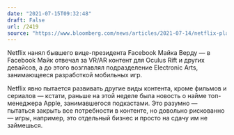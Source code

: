 ```yaml
---
date: "2021-07-15T09:32:48"
draft: False
url: /2419
source: "https://www.bloomberg.com/news/articles/2021-07-14/netflix-plans-to-offer-video-games-in-expansion-beyond-films-tv"
---
```


Netflix нанял бывшего вице-президента Facebook Майка Верду — в Facebook Майк отвечал за VR/AR контент для Oculus Rift и других девайсов, а до этого возглавлял подразделение Electronic Arts, занимающееся разработкой мобильных игр.

Netflix явно пытается развивать другие виды контента, кроме фильмов и сериалов — кстати, раньше на этой неделе была новость о найме топ-менеджера Apple, занимавшегося подкастами. Это разумно — пытаться закрыть все потребности в контенте, но довольно рискованно — игры, например, это отдельный бизнес и просто на сдачу им не займешься.
